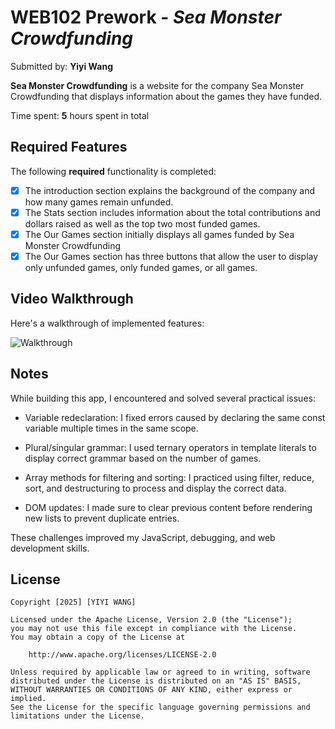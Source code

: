 # WEB102 Prework - _Sea Monster Crowdfunding_

Submitted by: **Yiyi Wang**

**Sea Monster Crowdfunding** is a website for the company Sea Monster Crowdfunding that displays information about the games they have funded.

Time spent: **5** hours spent in total

## Required Features

The following **required** functionality is completed:

- [x] The introduction section explains the background of the company and how many games remain unfunded.
- [x] The Stats section includes information about the total contributions and dollars raised as well as the top two most funded games.
- [x] The Our Games section initially displays all games funded by Sea Monster Crowdfunding
- [x] The Our Games section has three buttons that allow the user to display only unfunded games, only funded games, or all games.

## Video Walkthrough

Here's a walkthrough of implemented features:

![Walkthrough](assets/walkthrough.gif)

## Notes

While building this app, I encountered and solved several practical issues:

- Variable redeclaration:
  I fixed errors caused by declaring the same const variable multiple times in the same scope.

- Plural/singular grammar:
  I used ternary operators in template literals to display correct grammar based on the number of games.

- Array methods for filtering and sorting:
  I practiced using filter, reduce, sort, and destructuring to process and display the correct data.

- DOM updates:
  I made sure to clear previous content before rendering new lists to prevent duplicate entries.

These challenges improved my JavaScript, debugging, and web development skills.

## License

    Copyright [2025] [YIYI WANG]

    Licensed under the Apache License, Version 2.0 (the "License");
    you may not use this file except in compliance with the License.
    You may obtain a copy of the License at

        http://www.apache.org/licenses/LICENSE-2.0

    Unless required by applicable law or agreed to in writing, software
    distributed under the License is distributed on an "AS IS" BASIS,
    WITHOUT WARRANTIES OR CONDITIONS OF ANY KIND, either express or implied.
    See the License for the specific language governing permissions and
    limitations under the License.
